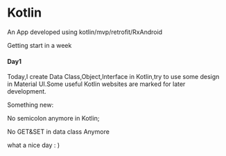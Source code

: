 # Kotlin
An App developed using kotlin/mvp/retrofit/RxAndroid

Getting start in a week

#### Day1

Today,I create Data Class,Object,Interface in Kotlin,try to use some design in Material UI.Some  useful Kotlin websites are marked for later development.

Something new:

 No semicolon anymore in Kotlin;

No GET&SET in data class Anymore 

 what a nice day :  )